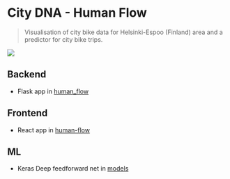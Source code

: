 # City DNA - Human Flow
> Visualisation of city bike data for Helsinki-Espoo (Finland) area and a predictor for city bike trips.

![](./demo/city-bike-flow.gif)


## Backend
* Flask app in [human_flow](./human_flow) 

## Frontend
* React app in [human-flow](./human-flow)

## ML
* Keras Deep feedforward net in [models](./model/basic.py)